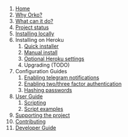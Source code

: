 1. [Home](.)
1. [Why Orko?](Why-Orko)
1. [What can it do?](Example-Use-Cases)
1. [Project status](Project-status)
1. [Installing locally](Local-installation)
1. Installing on Heroku
    1. [Quick installer](One-click-installation-on-Heroku)
    1. [Manual install](Manual-installation-on-Heroku)
    1. [Optional Heroku settings](Optional-Heroku-settings)
    1. Upgrading (TODO)
1.  Configuration Guides
    1. [Enabling telegram notifications](Telegram-Notifications)
    1. [Enabling two/three factor authentication](Enable-two-factor-authentication)
    1. [Hashing passwords](Hashing-Passwords)
1. [User Guide](User-Guide)
    1. [Scripting](Scripting)
    1. [Script examples](Script_Library)
1. [Supporting the project](Supporting-The-Project)
1. [Contributing](Contributing)
1. [Developer Guide](Developer-guide)
